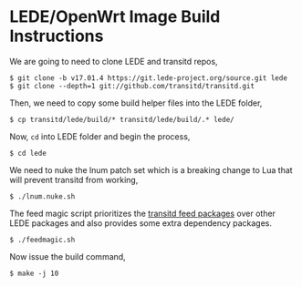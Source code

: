 # LEDE/OpenWrt Image Build Instructions

We are going to need to clone LEDE and transitd repos,
```
$ git clone -b v17.01.4 https://git.lede-project.org/source.git lede
$ git clone --depth=1 git://github.com/transitd/transitd.git
```
Then, we need to copy some build helper files into the LEDE folder,
```
$ cp transitd/lede/build/* transitd/lede/build/.* lede/
```
Now, `cd` into LEDE folder and begin the process,
```
$ cd lede
```
We need to nuke the lnum patch set which is a breaking change to Lua that will prevent transitd from working,
```
$ ./lnum.nuke.sh
```
The feed magic script prioritizes the [transitd feed packages](https://github.com/transitd/lede-packages) over other LEDE packages and also provides some extra dependency packages.
```
$ ./feedmagic.sh
```
Now issue the build command,
```
$ make -j 10
```
